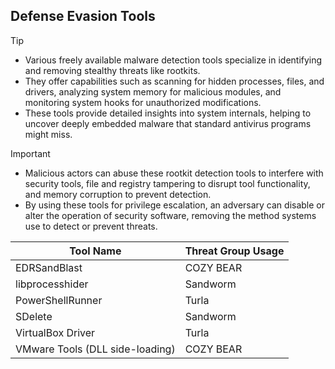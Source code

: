 ## Defense Evasion Tools

> [!TIP]
> - Various freely available malware detection tools specialize in identifying and removing stealthy threats like rootkits.
> - They offer capabilities such as scanning for hidden processes, files, and drivers, analyzing system memory for malicious modules, and monitoring system hooks for unauthorized modifications.
> - These tools provide detailed insights into system internals, helping to uncover deeply embedded malware that standard antivirus programs might miss.

> [!IMPORTANT]
> - Malicious actors can abuse these rootkit detection tools to interfere with security tools, file and registry tampering to disrupt tool functionality, and memory corruption to prevent detection.
> - By using these tools for privilege escalation, an adversary can disable or alter the operation of security software, removing the method systems use to detect or prevent threats.

| Tool Name | Threat Group Usage |
|---|---|
| EDRSandBlast | COZY BEAR |
| libprocesshider | Sandworm |
| PowerShellRunner | Turla |
| SDelete | Sandworm |
| VirtualBox Driver | Turla |
| VMware Tools (DLL side-loading) | COZY BEAR |
